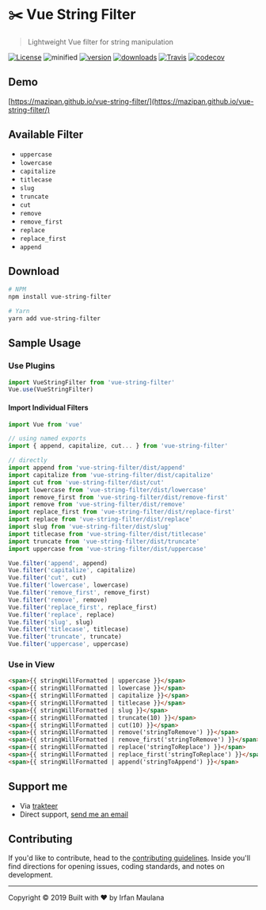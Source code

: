 # :scissors: Vue String Filter

> Lightweight Vue filter for string manipulation

[![License](https://img.shields.io/github/license/mazipan/vue-string-filter.svg?maxAge=3600)](https://github.com/mazipan/vue-string-filter) ![minified](https://badgen.net/bundlephobia/minzip/vue-string-filter) [![version](https://img.shields.io/npm/v/vue-string-filter.svg)](https://www.npmjs.com/package/vue-string-filter) [![downloads](https://img.shields.io/npm/dt/vue-string-filter.svg)](https://www.npmjs.com/package/vue-string-filter) [![Travis](https://img.shields.io/travis/mazipan/vue-string-filter.svg)](https://travis-ci.org/mazipan/vue-string-filter) [![codecov](https://codecov.io/gh/mazipan/vue-string-filter/branch/master/graph/badge.svg)](https://codecov.io/gh/mazipan/vue-string-filter)

## Demo

[https://mazipan.github.io/vue-string-filter/](https://mazipan.github.io/vue-string-filter/)

## Available Filter

+ `uppercase`
+ `lowercase`
+ `capitalize`
+ `titlecase`
+ `slug`
+ `truncate`
+ `cut`
+ `remove`
+ `remove_first`
+ `replace`
+ `replace_first`
+ `append`

## Download

```bash
# NPM
npm install vue-string-filter

# Yarn
yarn add vue-string-filter
```

## Sample Usage

### Use Plugins

```javascript
import VueStringFilter from 'vue-string-filter'
Vue.use(VueStringFilter)
```

#### Import Individual Filters

```javascript
import Vue from 'vue'

// using named exports
import { append, capitalize, cut... } from 'vue-string-filter'

// directly
import append from 'vue-string-filter/dist/append'
import capitalize from 'vue-string-filter/dist/capitalize'
import cut from 'vue-string-filter/dist/cut'
import lowercase from 'vue-string-filter/dist/lowercase'
import remove_first from 'vue-string-filter/dist/remove-first'
import remove from 'vue-string-filter/dist/remove'
import replace_first from 'vue-string-filter/dist/replace-first'
import replace from 'vue-string-filter/dist/replace'
import slug from 'vue-string-filter/dist/slug'
import titlecase from 'vue-string-filter/dist/titlecase'
import truncate from 'vue-string-filter/dist/truncate'
import uppercase from 'vue-string-filter/dist/uppercase'

Vue.filter('append', append)
Vue.filter('capitalize', capitalize)
Vue.filter('cut', cut)
Vue.filter('lowercase', lowercase)
Vue.filter('remove_first', remove_first)
Vue.filter('remove', remove)
Vue.filter('replace_first', replace_first)
Vue.filter('replace', replace)
Vue.filter('slug', slug)
Vue.filter('titlecase', titlecase)
Vue.filter('truncate', truncate)
Vue.filter('uppercase', uppercase)
```

### Use in View

```html
<span>{{ stringWillFormatted | uppercase }}</span>
<span>{{ stringWillFormatted | lowercase }}</span>
<span>{{ stringWillFormatted | capitalize }}</span>
<span>{{ stringWillFormatted | titlecase }}</span>
<span>{{ stringWillFormatted | slug }}</span>
<span>{{ stringWillFormatted | truncate(10) }}</span>
<span>{{ stringWillFormatted | cut(10) }}</span>
<span>{{ stringWillFormatted | remove('stringToRemove') }}</span>
<span>{{ stringWillFormatted | remove_first('stringToRemove') }}</span>
<span>{{ stringWillFormatted | replace('stringToReplace') }}</span>
<span>{{ stringWillFormatted | replace_first('stringToReplace') }}</span>
<span>{{ stringWillFormatted | append('stringToAppend') }}</span>
```

## Support me

- Via [trakteer](https://trakteer.id/mazipan)
- Direct support, [send me an email](mailto:mazipanneh@gmail.com)

## Contributing

If you'd like to contribute, head to the [contributing guidelines](/CONTRIBUTING.md). Inside you'll find directions for opening issues, coding standards, and notes on development.

------

Copyright © 2019 Built with ❤️ by Irfan Maulana
